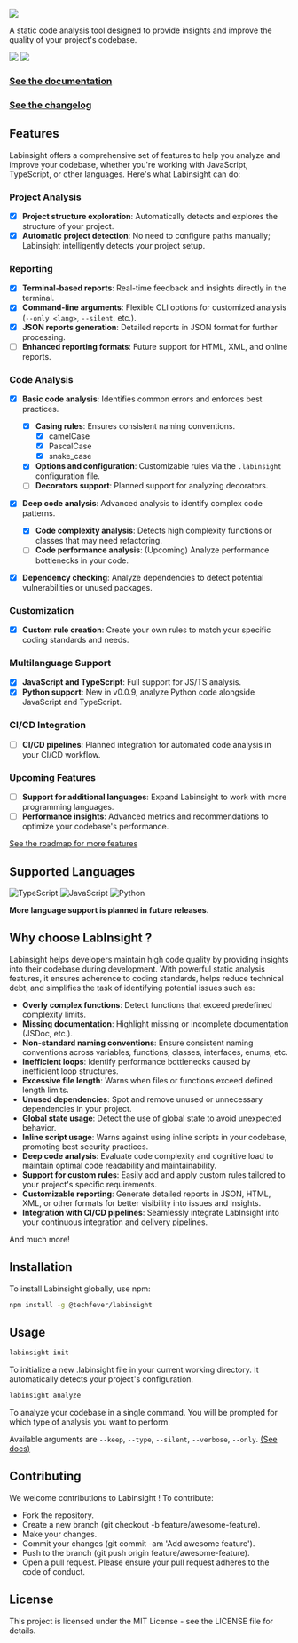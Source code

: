 ![](https://firebasestorage.googleapis.com/v0/b/lab-insight.appspot.com/o/Frame%203.png?alt=media&token=a104bd9c-f7bd-45ee-83d0-5049b0d3cf4d)

A static code analysis tool designed to provide insights and improve the quality of your project's codebase.

![](https://img.shields.io/npm/v/@techfever/labinsight) ![](https://img.shields.io/npm/dt/@techfever/labinsight)

### [See the documentation](https://github.com/techfever-soft/labinsight/blob/main/docs)

### [See the changelog](https://github.com/techfever-soft/labinsight/blob/main/CHANGELOG.md)

## Features

Labinsight offers a comprehensive set of features to help you analyze and improve your codebase, whether you're working with JavaScript, TypeScript, or other languages. Here's what Labinsight can do:

### Project Analysis

- [x] **Project structure exploration**: Automatically detects and explores the structure of your project.
- [x] **Automatic project detection**: No need to configure paths manually; Labinsight intelligently detects your project setup.

### Reporting

- [x] **Terminal-based reports**: Real-time feedback and insights directly in the terminal.
- [x] **Command-line arguments**: Flexible CLI options for customized analysis (`--only <lang>`, `--silent`, etc.).
- [x] **JSON reports generation**: Detailed reports in JSON format for further processing.
- [ ] **Enhanced reporting formats**: Future support for HTML, XML, and online reports.

### Code Analysis

- [x] **Basic code analysis**: Identifies common errors and enforces best practices.

  - [x] **Casing rules**: Ensures consistent naming conventions.
    - [x] camelCase
    - [x] PascalCase
    - [x] snake_case
  - [x] **Options and configuration**: Customizable rules via the `.labinsight` configuration file.
  - [ ] **Decorators support**: Planned support for analyzing decorators.

- [x] **Deep code analysis**: Advanced analysis to identify complex code patterns.

  - [x] **Code complexity analysis**: Detects high complexity functions or classes that may need refactoring.
  - [ ] **Code performance analysis**: (Upcoming) Analyze performance bottlenecks in your code.

- [x] **Dependency checking**: Analyze dependencies to detect potential vulnerabilities or unused packages.

### Customization

- [x] **Custom rule creation**: Create your own rules to match your specific coding standards and needs.

### Multilanguage Support

- [x] **JavaScript and TypeScript**: Full support for JS/TS analysis.
- [x] **Python support**: New in v0.0.9, analyze Python code alongside JavaScript and TypeScript.

### CI/CD Integration

- [ ] **CI/CD pipelines**: Planned integration for automated code analysis in your CI/CD workflow.

### Upcoming Features

- [ ] **Support for additional languages**: Expand Labinsight to work with more programming languages.
- [ ] **Performance insights**: Advanced metrics and recommendations to optimize your codebase's performance.

[See the roadmap for more features](https://github.com/techfever-soft/labinsight/blob/main/ROADMAP.md)

## Supported Languages

![TypeScript](https://firebasestorage.googleapis.com/v0/b/lab-insight.appspot.com/o/typescript-original%201.png?alt=media&token=037a43bd-ab27-42e3-b7cb-23ef2be578a4) ![JavaScript](https://firebasestorage.googleapis.com/v0/b/lab-insight.appspot.com/o/javascript-original%201.png?alt=media&token=7ffecaaa-0b32-4f7a-92f8-413cdc674552) ![Python](https://firebasestorage.googleapis.com/v0/b/lab-insight.appspot.com/o/python-original%201.png?alt=media&token=ce924af3-03b5-4b78-aa3b-ef9064e5f36c)

**More language support is planned in future releases.**

## Why choose LabInsight ?

Labinsight helps developers maintain high code quality by providing insights into their codebase during development. With powerful static analysis features, it ensures adherence to coding standards, helps reduce technical debt, and simplifies the task of identifying potential issues such as:

- **Overly complex functions**: Detect functions that exceed predefined complexity limits.
- **Missing documentation**: Highlight missing or incomplete documentation (JSDoc, etc.).
- **Non-standard naming conventions**: Ensure consistent naming conventions across variables, functions, classes, interfaces, enums, etc.
- **Inefficient loops**: Identify performance bottlenecks caused by inefficient loop structures.
- **Excessive file length**: Warns when files or functions exceed defined length limits.
- **Unused dependencies**: Spot and remove unused or unnecessary dependencies in your project.
- **Global state usage**: Detect the use of global state to avoid unexpected behavior.
- **Inline script usage**: Warns against using inline scripts in your codebase, promoting best security practices.
- **Deep code analysis**: Evaluate code complexity and cognitive load to maintain optimal code readability and maintainability.
- **Support for custom rules**: Easily add and apply custom rules tailored to your project's specific requirements.
- **Customizable reporting**: Generate detailed reports in JSON, HTML, XML, or other formats for better visibility into issues and insights.
- **Integration with CI/CD pipelines**: Seamlessly integrate LabInsight into your continuous integration and delivery pipelines.

And much more!

## Installation

To install Labinsight globally, use npm:

```bash
npm install -g @techfever/labinsight
```

## Usage

```bash
labinsight init
```

To initialize a new .labinsight file in your current working directory.
It automatically detects your project's configuration.

```bash
labinsight analyze
```

To analyze your codebase in a single command.
You will be prompted for which type of analysis you want to perform.

Available arguments are `--keep`, `--type`, `--silent`, `--verbose`, `--only`. [(See docs)](https://github.com/techfever-soft/labinsight/blob/main/docs/analyze.md)

## Contributing

We welcome contributions to Labinsight ! To contribute:

- Fork the repository.
- Create a new branch (git checkout -b feature/awesome-feature).
- Make your changes.
- Commit your changes (git commit -am 'Add awesome feature').
- Push to the branch (git push origin feature/awesome-feature).
- Open a pull request.
  Please ensure your pull request adheres to the code of conduct.

## License

This project is licensed under the MIT License - see the LICENSE file for details.
